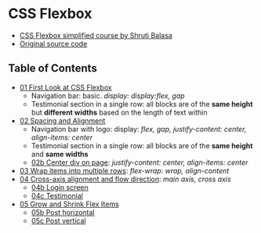 # CSS Flexbox

- [CSS Flexbox simplified course by Shruti Balasa](https://laracasts.com/series/css-flexbox-simplified/)
- [Original source code](https://github.com/laracasts/css-flexbox-simplified)

## Table of Contents

- [01 First Look at CSS Flexbox](https://dragoncillos.github.io/CSS-Flexbox-Laracasts-Shruti-Balasa/01-first-look.html)
  - Navigation bar: basic. *display: display:flex, gap*
  - Testimonial section in a single row: all blocks are of the **same height** but **different widths** based on the length of text within
- [02 Spacing and Alignment](https://dragoncillos.github.io/CSS-Flexbox-Laracasts-Shruti-Balasa/02-spacing-and-alignment.html)
  - Navigation bar with logo: display: *flex, gap, justify-content: center, align-items: center*
  - Testimonial section in a single row: all blocks are of the **same height** and **same widths**
  - [02b Center div on page](https://dragoncillos.github.io/CSS-Flexbox-Laracasts-Shruti-Balasa/02b-center-div.html): *justify-content: center, align-items: center*
- [03 Wrap items into multiple rows](https://dragoncillos.github.io/CSS-Flexbox-Laracasts-Shruti-Balasa/03-wrap-items-multiple-rows.html): *flex-wrap: wrap, align-content*
- [04 Cross-axis alignment and flow direction](https://dragoncillos.github.io/CSS-Flexbox-Laracasts-Shruti-Balasa/04-cross-axis-alignment-and-flow-direction.html): *main axis, cross axis*
  - [04b Login screen](https://dragoncillos.github.io/CSS-Flexbox-Laracasts-Shruti-Balasa/04b-login-screen.html)
  - [04c Testimonial](https://dragoncillos.github.io/CSS-Flexbox-Laracasts-Shruti-Balasa/04c-testimonial.html)
- [05 Grow and Shrink Flex Items](https://dragoncillos.github.io/CSS-Flexbox-Laracasts-Shruti-Balasa/05-grow-and-shrink)
  - [05b Post horizontal](https://dragoncillos.github.io/CSS-Flexbox-Laracasts-Shruti-Balasa/05b-post-horizontal.html)
  - [05c Post vertical](https://dragoncillos.github.io/CSS-Flexbox-Laracasts-Shruti-Balasa/05c-post-vertical.html)
